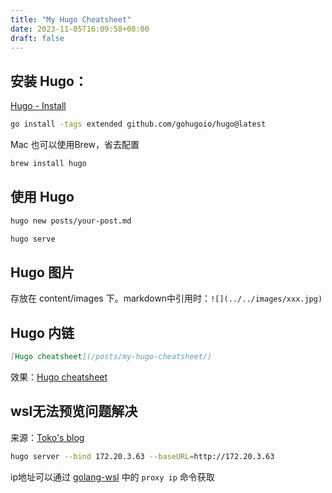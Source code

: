 ```yaml
---
title: "My Hugo Cheatsheet"
date: 2023-11-05T16:09:58+08:00
draft: false
---
```


## 安装 Hugo：

[Hugo - Install](https://gohugo.io/installation/)

```bash
go install -tags extended github.com/gohugoio/hugo@latest
```

Mac 也可以使用Brew，省去配置
```bash
brew install hugo
```

## 使用 Hugo
```bash
hugo new posts/your-post.md

hugo serve
```

## Hugo 图片

存放在 content/images 下。markdown中引用时：```![](../../images/xxx.jpg)```

## Hugo 内链

```markdown
[Hugo cheatsheet](/posts/my-hugo-cheatsheet/)
```

效果：[Hugo cheatsheet](/posts/my-hugo-cheatsheet/)


## wsl无法预览问题解决

来源：[Toko's blog](https://bestoko.cc/p/hugo_wsl2/)

```bash
hugo server --bind 172.20.3.63 --baseURL=http://172.20.3.63
```

ip地址可以通过 [golang-wsl](/posts/golang-wsl2-centos8-setup/#配置clash或其他代理软件) 中的 ```proxy ip``` 命令获取